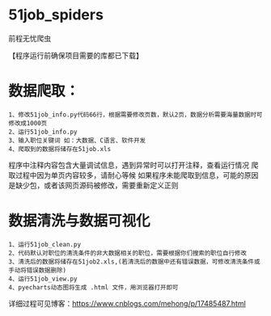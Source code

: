 # 51job_spiders
前程无忧爬虫

【程序运行前确保项目需要的库都已下载】

# 数据爬取：
```
1、修改51job_info.py代码66行，根据需要修改页数，默认2页，数据分析需要海量数据时可修改成1000页
2、运行51job_info.py
3、输入职位关键词 如：大数据、C语言、软件开发
4、爬取到的数据将储存在51job.xls
```
程序中注释内容包含大量调试信息，遇到异常时可以打开注释，查看运行情况
爬取过程中因为单页内容较多，请耐心等候
如果程序未能爬取到信息，可能的原因是缺少包，或者该网页源码被修改，需要重新定义正则


# 数据清洗与数据可视化
```
1、运行51job_clean.py
2、代码默认对职位的清洗条件的非大数据相关的职位，需要根据你们搜索的职位自行修改
3、清洗后的数据将储存在51job2.xls,(若清洗后的数据中还有错误数据，可修改清洗条件或手动将错误数据删除)
4、运行51job_view.py
4、pyecharts动态图将生成 .html 文件，用浏览器打开即可
```

详细过程可见博客：https://www.cnblogs.com/mehong/p/17485487.html
